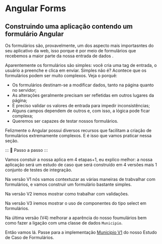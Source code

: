 # Angular Forms

##  Construindo uma aplicação contendo um formulário Angular

Os formulários são, provavelmente, um dos aspecto mais importasntes do seu aplicativo da web, isso porque é por meio de formulários que recebemos a maior parte da nossa entrada  de dados .

Aparentemente os formulários são simples: você cria uma tag de entrada, o usuário a preenche e clica em enviar. Simples não é?
Acontece que os formulários podem ser muito complexos. Veja o porquê:

- Os formulários destinam-se a modificar dados, tanto na página quanto no servidor;
- As alterações geralmente precisam ser refletidas em outros lugares da página;
- É preciso validar os valores de entrada para impedir inconsistências;
- Alguns campos dependem de outros e, com isso, a lógica pode ficar complexa;
- Queremos ser capazes de testar nossos formulários.

Felizmente o Angular possui diversos recursos que facilitam a criação de formulários extremamente complexos. E é isso que vamos praticar nessa seção.


::: :walking: Passo a passo :::  

Vamos constuir a nossa aplica em 4 etapas+1, eu explico melhor: a nossa aplicação será um estudo de caso que será construído em 4 versões mais 1 conjunto de testes de integração.

Na versão V1 nós vamos contextuzar as várias maneiras de trabvalhar com formulários, e vamos construir um formulário bastante simples.

Na versão V2 iremos mostrar como trabalhar com validações.

Na versão V3 iremos mostrar o uso de  componentes do tipo select em formulários.

Na última versão (V4) melhorar a aparência do nosso foumulários bem como fazer a ligação com uma classe de dados `Municipio`.

Então vamos lá. Passe para a implementação [Municipio V1](README.V1.md) do nosso Estudo de Caso de Formulários.